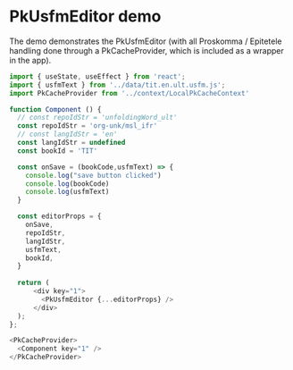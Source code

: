 # PkUsfmEditor demo

The demo demonstrates the PkUsfmEditor (with all Proskomma / Epitetele handling done through a PkCacheProvider,
 which is included as a wrapper in the app).

```js
import { useState, useEffect } from 'react';
import { usfmText } from '../data/tit.en.ult.usfm.js';
import PkCacheProvider from '../context/LocalPkCacheContext'

function Component () {
  // const repoIdStr = 'unfoldingWord_ult'
  const repoIdStr = 'org-unk/msl_ifr'
  // const langIdStr = 'en'
  const langIdStr = undefined
  const bookId = 'TIT'

  const onSave = (bookCode,usfmText) => {
    console.log("save button clicked")
    console.log(bookCode)
    console.log(usfmText)
  }

  const editorProps = {
    onSave,
    repoIdStr,
    langIdStr,
    usfmText,
    bookId,
  }
  
  return (
      <div key="1">
        <PkUsfmEditor {...editorProps} />
      </div>
  );
};  

<PkCacheProvider>
  <Component key="1" />
</PkCacheProvider>

```
